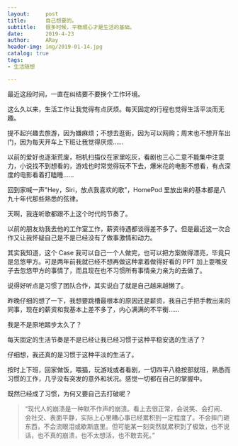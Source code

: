 ```yaml
---
layout:     post
title:      自己想要的。
subtitle:   很多时候，平稳顺心才是生活的基础。
date:       2019-4-23
author:     ARay
header-img: img/2019-01-14.jpg
catalog: true
tags:
- 生活随想

---
```


最近这段时间，一直在纠结要不要换个工作环境。

这么久以来，生活工作让我觉得有点厌烦。每天固定的行程也觉得生活平淡而无趣。

提不起兴趣去旅游，因为嫌麻烦；不想去逛街，因为可以网购；周末也不想开车出门，因为每天开车上下班让我觉得厌烦……

以前的爱好也逐渐荒废，相机扫描仪在家里吃灰，看剧也三心二意不能集中注意力，小说找不到想看的，游戏也时常觉得玩不下去，爆米花的电影不想看，有点深度的电影看着打瞌睡……

回到家喊一声"Hey，Siri，放点我喜欢的歌"，HomePod 里放出来的基本都是八九十年代那些熟悉的弦律。

天啊，我连听歌都跟不上这个时代的节奏了。

以前的朋友劝我去他的工作室工作，薪资待遇都谈得差不多了。但是最近这一次合作又让我怀疑自己是不是已经没有了做事激情和动力。

其实我知道，这个 Case 我可以自己一个人做完，也可以把方案做得漂亮，毕竟只是忽悠甲方。可是两年前我就已经不想再做这种拿着做得好看的 PPT 加上耍嘴皮子去忽悠甲方的事情了，而且现在也不习惯所有事情亲力亲为的去做了。

说得好听点是习惯了团队合作，其实说白了就是自己越来越懒了。

昨晚仔细的想了一下，我想要跳槽最根本的原因还是薪资，我自己手把手教出来的同事，现在的薪资和我基本上差不多了，内心满满的不平衡……

我是不是原地踏步太久了？

每天固定的生活节奏是不是已经让我已经习惯于这种平稳安逸的生活了？

仔细想，我还真的是习惯于这种平淡的生活了。

按时上下班，回家做饭，喂猫，玩游戏或者看剧，一切四平八稳按部就班，熟悉而习惯的工作，几乎没有突发的意外和状况。感觉一切都在自己的掌握中。

既然已经成了习惯，为何又要自己去打破呢？

> “现代人的崩溃是一种默不作声的崩溃。看上去很正常，会说笑、会打闹、会社交、表面平静，实际上心里糟心事已经累积到一定程度了。不会摔门砸东西，不会流眼泪或歇斯底里。但可能某一刻突然就累积到了极致，也不说话，也不真的崩溃，也不太想活，也不敢去死。”

